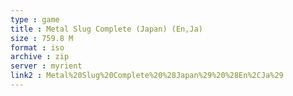 ```yaml
---
type : game
title : Metal Slug Complete (Japan) (En,Ja)
size : 759.8 M
format : iso
archive : zip
server : myrient
link2 : Metal%20Slug%20Complete%20%28Japan%29%20%28En%2CJa%29
---
```

